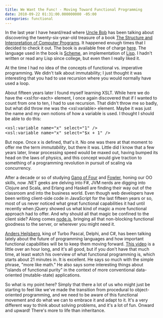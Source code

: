 ```yaml
---
title: We Want the Func! - Moving Toward Functional Programming
date: 2010-09-22 01:31:00.000000000 -05:00
categories: functional
---
```

In the last year I have heard/read where <a href="http://www.objectmentor.com/omTeam/martin_r.html">Uncle Bob</a> has been talking about discovering the twenty-six-year-old treasure of a book <a href="http://en.wikipedia.org/wiki/Structure_and_Interpretation_of_Computer_Programs">The Structure and Interpretation of Computer Programs</a>. It happened enough times that I decided to check it out. The book is available free of charge <a href="http://www.scribd.com/doc/15556326/Structure-and-Interpretation-of-Computer-Programs-SICP">here</a>. The language used in the book is <a href="http://en.wikipedia.org/wiki/Scheme_%28programming_language%29">Scheme</a>, an implementation of <a href="http://en.wikipedia.org/wiki/Lisp_programming_language">Lisp</a>. I hadn't written or read any Lisp since college, but even then I really liked it.

At the time I had no idea of the concepts of functional vs. imperative programming. We didn't talk about immutability; I just thought it was interesting that you had to use recursion where you would normally have used a loop.

About fifteen years later I found myself learning XSLT. While here we do have the &lt;xsl:for-each&gt; element, I once again discovered that if I wanted to count from one to ten, I had to use recursion. That didn't throw me so badly, but what did throw me was the &lt;xsl:variable&gt; element. Maybe it was just the name and my own notions of how a variable is used. I thought I should be able to do this:

<pre>&lt;xsl:variable name="x" select="1" /&gt;
&lt;xsl:variable name="x" select="$x + 1" /&gt;
</pre>

But nope. Once x is defined, that's it. No one was there at that moment to offer me the term <i>immutability</i>, but there it was. Little did I know that a few years later, linear processing speed would be maxed out, having bumped its head on the laws of physics, and this concept would give traction to something of a programming revolution in pursuit of scaling via concurrency.

After a decade or so of studying <a href="http://en.wikipedia.org/wiki/Design_Patterns_%28book%29">Gang of Four</a> and <a href="http://martinfowler.com/books.html#eaa">Fowler</a>, honing our OO skills, now .NET geeks are delving into F#, JVM nerds are digging into Clojure and Scala, and Erlang and Haskell are finding their way out of the classroom and into the business world. Even though web developers have been writing client-side code in JavaScript for the last fifteen years or so, most of us never noticed what great functional capabilities it had until recently when jQuery showed us what kind of magic a more functional approach had to offer. And why should all that magic be confined to the client side? Along comes <a href="http://nodejs.org/">node.js</a>, bringing all that non-blocking functional goodness to the server, or wherever you might need it.

<a href="http://en.wikipedia.org/wiki/Anders_Hejlsberg">Anders Hejlsberg</a>, king of Turbo Pascal, Delphi, and C#, has been talking lately about the future of programming languages and how important functional capabilities will be to keep them moving forward. <a href="http://channel9.msdn.com/blogs/adebruyn/techdays-2010-developer-keynote-by-anders-hejlsberg">This video</a> is a little over an hour long, and it's all good, but if you don't have that much time, at least watch his overview of what functional programming is, which starts about 21 minutes in. It is excellent. He says so much with the simple phrase, "more like math." He also says some interesting things about "islands of functional purity" in the context of more conventional data-oriented (mutable-state) applications.

So what is my point here? Simply that there a lot of us who might just be starting to feel like we've made the transition from procedural to object-oriented programming, and we need to be aware of this functional movement and do what we can to embrace it and adapt to it. It's a very different way to think about solving problems, and it's a lot of fun. Onward and upward! There's more to life than inheritance.
